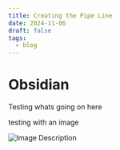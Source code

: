```yaml
---
title: Creating the Pipe Line
date: 2024-11-06
draft: false
tags:
  - blog
---
```

# Obsidian

Testing whats going on here

testing with an image

![Image Description](/images/image-test.png)